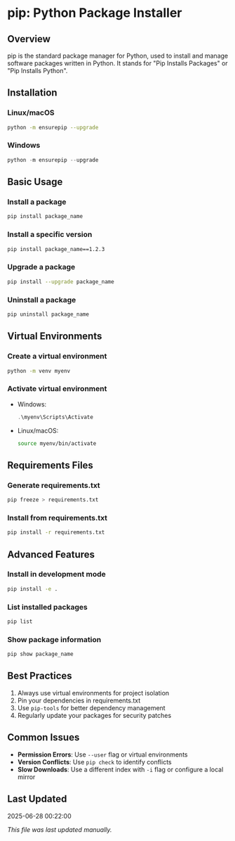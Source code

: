 # pip: Python Package Installer

## Overview
pip is the standard package manager for Python, used to install and manage software packages written in Python. It stands for "Pip Installs Packages" or "Pip Installs Python".

## Installation

### Linux/macOS
```bash
python -m ensurepip --upgrade
```

### Windows
```powershell
python -m ensurepip --upgrade
```

## Basic Usage

### Install a package
```bash
pip install package_name
```

### Install a specific version
```bash
pip install package_name==1.2.3
```

### Upgrade a package
```bash
pip install --upgrade package_name
```

### Uninstall a package
```bash
pip uninstall package_name
```

## Virtual Environments

### Create a virtual environment
```bash
python -m venv myenv
```

### Activate virtual environment
- Windows:
  ```powershell
  .\myenv\Scripts\Activate
  ```
- Linux/macOS:
  ```bash
  source myenv/bin/activate
  ```

## Requirements Files

### Generate requirements.txt
```bash
pip freeze > requirements.txt
```

### Install from requirements.txt
```bash
pip install -r requirements.txt
```

## Advanced Features

### Install in development mode
```bash
pip install -e .
```

### List installed packages
```bash
pip list
```

### Show package information
```bash
pip show package_name
```

## Best Practices

1. Always use virtual environments for project isolation
2. Pin your dependencies in requirements.txt
3. Use `pip-tools` for better dependency management
4. Regularly update your packages for security patches

## Common Issues

- **Permission Errors**: Use `--user` flag or virtual environments
- **Version Conflicts**: Use `pip check` to identify conflicts
- **Slow Downloads**: Use a different index with `-i` flag or configure a local mirror

## Last Updated
2025-06-28 00:22:00

*This file was last updated manually.*
